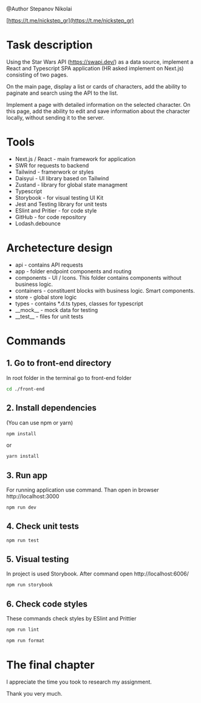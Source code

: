 @Author Stepanov Nikolai

[https://t.me/nickstep_gr](https://t.me/nickstep_gr)

# Task description

Using the Star Wars API (https://swapi.dev/) as a data source, implement a React and Typescript SPA application (HR asked implement on Next.js) consisting of two pages.

On the main page, display a list or cards of characters, add the ability to paginate and search using the API to the list.

Implement a page with detailed information on the selected character. On this page, add the ability to edit and save information about the character locally, without sending it to the server.

# Tools

- Next.js / React - main framework for application
- SWR for requests to backend
- Tailwind - framerwork or styles
- Daisyui - UI library based on Tailwind
- Zustand - library for global state managment
- Typescript
- Storybook - for visual testing UI Kit
- Jest and Testing library for unit tests
- ESlint and Pritier - for code style
- GitHub - for code repository
- Lodash.debounce

# Archetecture design

- api - contains API requests
- app - folder endpoint components and routing
- components - UI / Icons. This folder contains components without business logic.
- containers - constituent blocks with business logic. Smart components.
- store - global store logic
- types - contains \*.d.ts types, classes for typescript
- \_\_mock\_\_ - mock data for testing
- \_\_test\_\_ - files for unit tests

# Commands

## 1. Go to front-end directory

In root folder in the terminal go to front-end folder

```bash
cd ./front-end
```

## 2. Install dependencies

(You can use npm or yarn)

```bash
npm install
```

or

```bash
yarn install
```

## 3. Run app

For running application use command. Than open in browser http://localhost:3000

```bash
npm run dev
```

## 4. Check unit tests

```bash
npm run test
```

## 5. Visual testing

In project is used Storybook. After command open http://localhost:6006/

```bash
npm run storybook
```

## 6. Check code styles

These commands check styles by ESlint and Prittier

```bash
npm run lint
```

```bash
npm run format
```

# The final chapter

I appreciate the time you took to research my assignment.

Thank you very much.
